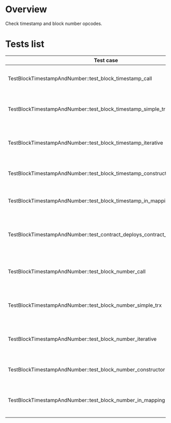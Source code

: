 # Overview

Check timestamp and block number opcodes.

# Tests list

| Test case                                                                  | Description                                    | XFailed |
|----------------------------------------------------------------------------|------------------------------------------------|---------|
| TestBlockTimestampAndNumber::test_block_timestamp_call                     | Check contract return timestamp                |         |
| TestBlockTimestampAndNumber::test_block_timestamp_simple_trx               | Check simple transaction with timestamp        |         |
| TestBlockTimestampAndNumber::test_block_timestamp_iterative                | Check iterative transaction with timestamp     |         |
| TestBlockTimestampAndNumber::test_block_timestamp_constructor              | Check timestamp in constructor                 |         |
| TestBlockTimestampAndNumber::test_block_timestamp_in_mapping               | Check timestamp as a key in mapping            |         |
| TestBlockTimestampAndNumber::test_contract_deploys_contract_with_timestamp | Check contract deploys contract with timestamp |         |
| TestBlockTimestampAndNumber::test_block_number_call                        | Check contract return block number             |         |
| TestBlockTimestampAndNumber::test_block_number_simple_trx                  | Check simple transaction with block number     |         |
| TestBlockTimestampAndNumber::test_block_number_iterative                   | Check iterative transaction with block number  |         |
| TestBlockTimestampAndNumber::test_block_number_constructor                 | Check block number in constructor              |         |
| TestBlockTimestampAndNumber::test_block_number_in_mapping                  | Check block number as a key in mapping         |         |
